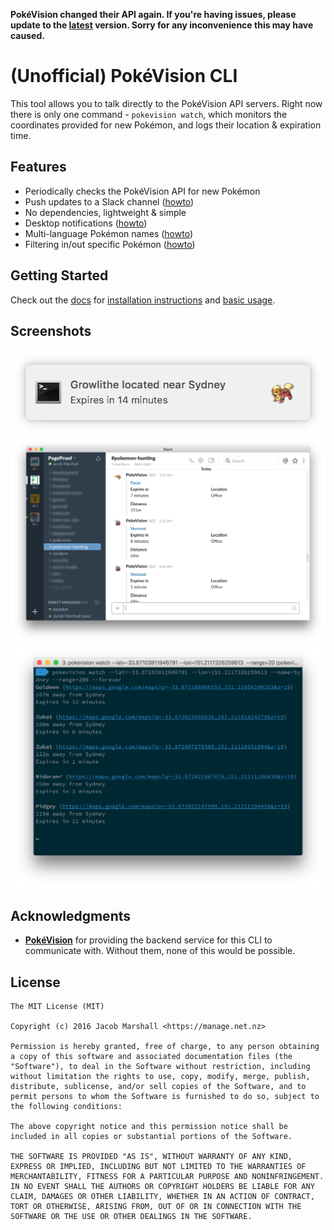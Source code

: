 **PokéVision changed their API again. If you're having issues, please update to the [latest](https://github.com/jacobmarshall/pokevision-cli/releases/latest) version. Sorry for any inconvenience this may have caused.**

# (Unofficial) PokéVision CLI

This tool allows you to talk directly to the PokéVision API servers. Right now there is only one command - `pokevision watch`, which monitors the coordinates provided for new Pokémon, and logs their location & expiration time.

## Features

- Periodically checks the PokéVision API for new Pokémon
- Push updates to a Slack channel ([howto](./docs/slack-notifications.md))
- No dependencies, lightweight & simple
- Desktop notifications ([howto](./docs/desktop-notifications.md))
- Multi-language Pokémon names ([howto](./docs/languages.md))
- Filtering in/out specific Pokémon ([howto](./docs/filters.md))

## Getting Started

Check out the [docs](./docs/readme.md) for [installation instructions](./docs/installation.md) and [basic usage](./docs/basic-usage.md).

## Screenshots

![Desktop notifications](./screenshots/notification.png)
![Slack notifications](./screenshots/slack.png)
![Terminal output](./screenshots/terminal.png)

## Acknowledgments

- **[PokéVision](https://pokevision.com)** for providing the backend service for this CLI to communicate with. Without them, none of this would be possible.

## License

```
The MIT License (MIT)

Copyright (c) 2016 Jacob Marshall <https://manage.net.nz>

Permission is hereby granted, free of charge, to any person obtaining a copy of this software and associated documentation files (the "Software"), to deal in the Software without restriction, including without limitation the rights to use, copy, modify, merge, publish, distribute, sublicense, and/or sell copies of the Software, and to permit persons to whom the Software is furnished to do so, subject to the following conditions:

The above copyright notice and this permission notice shall be included in all copies or substantial portions of the Software.

THE SOFTWARE IS PROVIDED "AS IS", WITHOUT WARRANTY OF ANY KIND, EXPRESS OR IMPLIED, INCLUDING BUT NOT LIMITED TO THE WARRANTIES OF MERCHANTABILITY, FITNESS FOR A PARTICULAR PURPOSE AND NONINFRINGEMENT. IN NO EVENT SHALL THE AUTHORS OR COPYRIGHT HOLDERS BE LIABLE FOR ANY CLAIM, DAMAGES OR OTHER LIABILITY, WHETHER IN AN ACTION OF CONTRACT, TORT OR OTHERWISE, ARISING FROM, OUT OF OR IN CONNECTION WITH THE SOFTWARE OR THE USE OR OTHER DEALINGS IN THE SOFTWARE.
```
